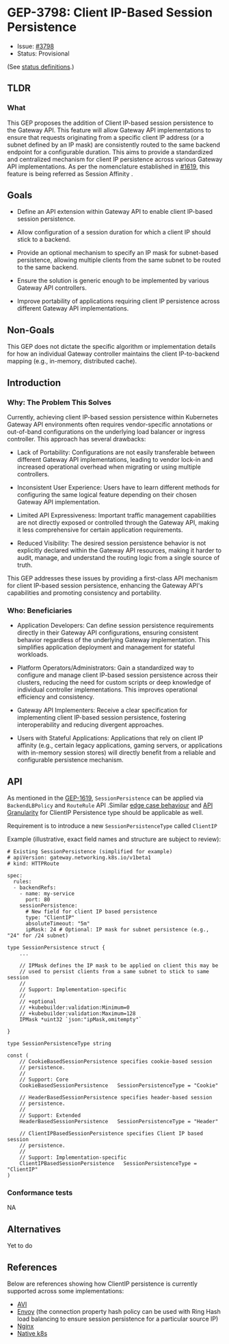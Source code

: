 # GEP-3798: Client IP-Based Session Persistence

* Issue: [#3798](https://github.com/kubernetes-sigs/gateway-api/issues/3798)
* Status: Provisional

(See [status definitions](../overview.md#gep-states).)

## TLDR

### What
 This GEP proposes the addition of Client IP-based session persistence to the Gateway API. This feature will allow Gateway API implementations to ensure that requests originating from a specific client IP address (or a subnet defined by an IP mask) are consistently routed to the same backend endpoint for a configurable duration. This aims to provide a standardized and centralized mechanism for client IP persistence across various Gateway API implementations. As per the nomenclature established in [#1619](https://gateway-api.sigs.k8s.io/geps/gep-1619), this feature is being referred as Session Affinity . 


## Goals

* Define an API extension within Gateway API to enable client IP-based session persistence.

* Allow configuration of a session duration for which a client IP should stick to a backend.

* Provide an optional mechanism to specify an IP mask for subnet-based persistence, allowing multiple clients from the same subnet to be routed to the same backend.

* Ensure the solution is generic enough to be implemented by various Gateway API controllers.

* Improve portability of applications requiring client IP persistence across different Gateway API implementations.

## Non-Goals

This GEP does not dictate the specific algorithm or implementation details for how an individual Gateway controller maintains the client IP-to-backend mapping (e.g., in-memory, distributed cache).

## Introduction

### Why: The Problem This Solves
Currently, achieving client IP-based session persistence within Kubernetes Gateway API environments often requires vendor-specific annotations or out-of-band configurations on the underlying load balancer or ingress controller. This approach has several drawbacks:

* Lack of Portability: Configurations are not easily transferable between different Gateway API implementations, leading to vendor lock-in and increased operational overhead when migrating or using multiple controllers.

* Inconsistent User Experience: Users have to learn different methods for configuring the same logical feature depending on their chosen Gateway API implementation.

* Limited API Expressiveness: Important traffic management capabilities are not directly exposed or controlled through the Gateway API, making it less comprehensive for certain application requirements.

* Reduced Visibility: The desired session persistence behavior is not explicitly declared within the Gateway API resources, making it harder to audit, manage, and understand the routing logic from a single source of truth.

This GEP addresses these issues by providing a first-class API mechanism for client IP-based session persistence, enhancing the Gateway API's capabilities and promoting consistency and portability.

### Who: Beneficiaries
* Application Developers: Can define session persistence requirements directly in their Gateway API configurations, ensuring consistent behavior regardless of the underlying Gateway implementation. This simplifies application deployment and management for stateful workloads.

* Platform Operators/Administrators: Gain a standardized way to configure and manage client IP-based session persistence across their clusters, reducing the need for custom scripts or deep knowledge of individual controller implementations. This improves operational efficiency and consistency.

* Gateway API Implementers: Receive a clear specification for implementing client IP-based session persistence, fostering interoperability and reducing divergent approaches.

* Users with Stateful Applications: Applications that rely on client IP affinity (e.g., certain legacy applications, gaming servers, or applications with in-memory session stores) will directly benefit from a reliable and configurable persistence mechanism.

## API

As mentioned in the [GEP-1619](https://gateway-api.sigs.k8s.io/geps/gep-1619/#api), `SessionPersistence` can be applied via `BackendLBPolicy` and `RouteRule` API .Similar [edge case behaviour](https://gateway-api.sigs.k8s.io/geps/gep-1619/#edge-case-behavior) and [API Granularity](https://gateway-api.sigs.k8s.io/geps/gep-1619/#api-granularity) for ClientIP Persistence type should be applicable as well.  

Requirement is to introduce a new `SessionPersistenceType` called `ClientIP`

Example (illustrative, exact field names and structure are subject to review):

```
# Existing SessionPersistence (simplified for example)
# apiVersion: gateway.networking.k8s.io/v1beta1
# kind: HTTPRoute

spec:
  rules:
  - backendRefs:
    - name: my-service
      port: 80
    sessionPersistence:
      # New field for client IP based persistence
      type: "ClientIP"
      absoluteTimeout: "5m"
      ipMask: 24 # Optional: IP mask for subnet persistence (e.g., "24" for /24 subnet)
```
```
type SessionPersistence struct {
	...

    // IPMask defines the IP mask to be applied on client this may be
	// used to persist clients from a same subnet to stick to same session
	//
	// Support: Implementation-specific
	//
	// +optional
	// +kubebuilder:validation:Minimum=0
	// +kubebuilder:validation:Maximum=128
	IPMask *uint32 `json:"ipMask,omitempty"`

}

type SessionPersistenceType string

const (
    // CookieBasedSessionPersistence specifies cookie-based session
    // persistence.
    //
    // Support: Core
    CookieBasedSessionPersistence   SessionPersistenceType = "Cookie"

    // HeaderBasedSessionPersistence specifies header-based session
    // persistence.
    //
    // Support: Extended
    HeaderBasedSessionPersistence   SessionPersistenceType = "Header"

    // ClientIPBasedSessionPersistence specifies Client IP based session
    // persistence.
    //
    // Support: Implementation-specific
    ClientIPBasedSessionPersistence   SessionPersistenceType = "ClientIP"
)
```

### Conformance tests 

NA

## Alternatives

Yet to do

## References

Below are references showing how ClientIP persistence is currently supported across some implementations:

* [AVI](https://techdocs.broadcom.com/us/en/vmware-security-load-balancing/avi-load-balancer/avi-load-balancer/30-2/load-balancing-overview/persistence.html)
* [Envoy](https://www.envoyproxy.io/docs/envoy/latest/api-v3/config/route/v3/route_components.proto#envoy-v3-api-msg-config-route-v3-routeaction-hashpolicy-connectionproperties) (the connection property hash policy can be used with Ring Hash load balancing to ensure session persistence for a particular source IP)
* [Nginx](https://nginx.org/en/docs/http/ngx_http_upstream_module.html#ip_hash)
* [Native k8s](https://kubernetes.io/docs/reference/networking/virtual-ips/#session-affinity)

